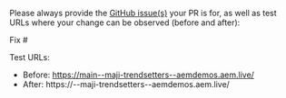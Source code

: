 Please always provide the [GitHub issue(s)](../issues) your PR is for, as well as test URLs where your change can be observed (before and after):

Fix #<gh-issue-id>

Test URLs:
- Before: https://main--maji-trendsetters--aemdemos.aem.live/
- After: https://<branch>--maji-trendsetters--aemdemos.aem.live/
